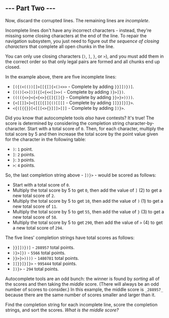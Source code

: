 \--- Part Two ---
-----------------

Now, discard the corrupted lines. The remaining lines are _incomplete_.

Incomplete lines don't have any incorrect characters - instead, they're missing some closing characters at the end of the line. To repair the navigation subsystem, you just need to figure out _the sequence of closing characters_ that complete all open chunks in the line.

You can only use closing characters (`)`, `]`, `}`, or `>`), and you must add them in the correct order so that only legal pairs are formed and all chunks end up closed.

In the example above, there are five incomplete lines:

*   `[({(<(())[]>[[{[]{<()<>>` - Complete by adding `}}]])})]`.
*   `[(()[<>])]({[<{<<[]>>(` - Complete by adding `)}>]})`.
*   `(((({<>}<{<{<>}{[]{[]{}` - Complete by adding `}}>}>))))`.
*   `{<[[]]>}<{[{[{[]{()[[[]` - Complete by adding `]]}}]}]}>`.
*   `<{([{{}}[<[[[<>{}]]]>[]]` - Complete by adding `])}>`.

Did you know that autocomplete tools _also_ have contests? It's true! The score is determined by considering the completion string character-by-character. Start with a total score of `0`. Then, for each character, multiply the total score by 5 and then increase the total score by the point value given for the character in the following table:

*   `)`: `1` point.
*   `]`: `2` points.
*   `}`: `3` points.
*   `>`: `4` points.

So, the last completion string above - `])}>` - would be scored as follows:

*   Start with a total score of `0`.
*   Multiply the total score by 5 to get `0`, then add the value of `]` (2) to get a new total score of `2`.
*   Multiply the total score by 5 to get `10`, then add the value of `)` (1) to get a new total score of `11`.
*   Multiply the total score by 5 to get `55`, then add the value of `}` (3) to get a new total score of `58`.
*   Multiply the total score by 5 to get `290`, then add the value of `>` (4) to get a new total score of `294`.

The five lines' completion strings have total scores as follows:

*   `}}]])})]` - `288957` total points.
*   `)}>]})` - `5566` total points.
*   `}}>}>))))` - `1480781` total points.
*   `]]}}]}]}>` - `995444` total points.
*   `])}>` - `294` total points.

Autocomplete tools are an odd bunch: the winner is found by _sorting_ all of the scores and then taking the _middle_ score. (There will always be an odd number of scores to consider.) In this example, the middle score is `_288957_` because there are the same number of scores smaller and larger than it.

Find the completion string for each incomplete line, score the completion strings, and sort the scores. _What is the middle score?_